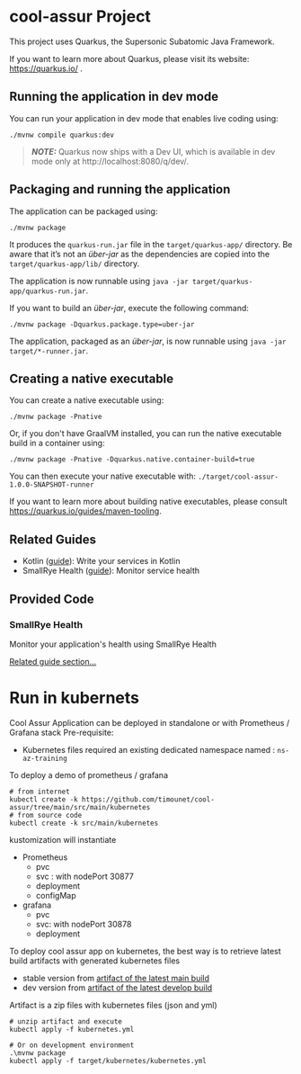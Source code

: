 # cool-assur Project

This project uses Quarkus, the Supersonic Subatomic Java Framework.

If you want to learn more about Quarkus, please visit its website: https://quarkus.io/ .

## Running the application in dev mode

You can run your application in dev mode that enables live coding using:
```shell script
./mvnw compile quarkus:dev
```

> **_NOTE:_**  Quarkus now ships with a Dev UI, which is available in dev mode only at http://localhost:8080/q/dev/.

## Packaging and running the application

The application can be packaged using:
```shell script
./mvnw package
```
It produces the `quarkus-run.jar` file in the `target/quarkus-app/` directory.
Be aware that it’s not an _über-jar_ as the dependencies are copied into the `target/quarkus-app/lib/` directory.

The application is now runnable using `java -jar target/quarkus-app/quarkus-run.jar`.

If you want to build an _über-jar_, execute the following command:
```shell script
./mvnw package -Dquarkus.package.type=uber-jar
```

The application, packaged as an _über-jar_, is now runnable using `java -jar target/*-runner.jar`.

## Creating a native executable

You can create a native executable using: 
```shell script
./mvnw package -Pnative
```

Or, if you don't have GraalVM installed, you can run the native executable build in a container using: 
```shell script
./mvnw package -Pnative -Dquarkus.native.container-build=true
```

You can then execute your native executable with: `./target/cool-assur-1.0.0-SNAPSHOT-runner`

If you want to learn more about building native executables, please consult https://quarkus.io/guides/maven-tooling.

## Related Guides

- Kotlin ([guide](https://quarkus.io/guides/kotlin)): Write your services in Kotlin
- SmallRye Health ([guide](https://quarkus.io/guides/microprofile-health)): Monitor service health

## Provided Code

### SmallRye Health

Monitor your application's health using SmallRye Health

[Related guide section...](https://quarkus.io/guides/smallrye-health)


# Run in kubernets
Cool Assur Application can be deployed in standalone or with Prometheus / Grafana stack
Pre-requisite: 
- Kubernetes files required an existing dedicated namespace named : `ns-az-training`

To deploy a demo of prometheus / grafana
```shell script
# from internet
kubectl create -k https://github.com/timounet/cool-assur/tree/main/src/main/kubernetes
# from source code
kubectl create -k src/main/kubernetes
```

kustomization will instantiate 
- Prometheus
  - pvc
  - svc : with nodePort 30877
  - deployment
  - configMap
- grafana
  - pvc
  - svc: with nodePort 30878
  - deployment

To deploy cool assur app on kubernetes, the best way is to retrieve latest build artifacts with generated kubernetes files
- stable version from [artifact of the latest main build](https://github.com/timounet/cool-assur/actions?query=branch%3Amain)
- dev version from [artifact of the latest develop build](https://github.com/timounet/cool-assur/actions?query=branch%3Adevelop)

Artifact is a zip files with kubernetes files (json and yml)
```shell script
# unzip artifact and execute
kubectl apply -f kubernetes.yml

# Or on development environment
.\mvnw package
kubectl apply -f target/kubernetes/kubernetes.yml
```